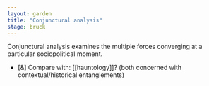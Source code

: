 ```yaml
---  
layout: garden
title: "Conjunctural analysis"
stage: bruck
---
```


Conjunctural analysis examines the multiple forces converging at a particular sociopolitical moment.

- [&] Compare with: [[hauntology]]? (both concerned with contextual/historical entanglements)